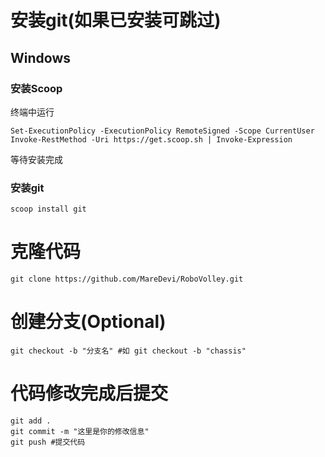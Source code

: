 # 安装git(如果已安装可跳过)

## Windows

### 安装Scoop
终端中运行
```shell
Set-ExecutionPolicy -ExecutionPolicy RemoteSigned -Scope CurrentUser
Invoke-RestMethod -Uri https://get.scoop.sh | Invoke-Expression
```
等待安装完成

### 安装git
```shell
scoop install git
```

# 克隆代码

```shell
git clone https://github.com/MareDevi/RoboVolley.git
```

# 创建分支(Optional)

``` shell
git checkout -b "分支名" #如 git checkout -b "chassis"
```

# 代码修改完成后提交

```shell
git add .
git commit -m "这里是你的修改信息"
git push #提交代码
```